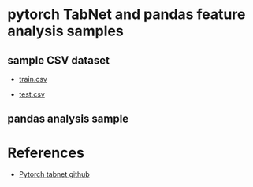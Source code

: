 # pytorch TabNet and pandas feature analysis samples

## sample CSV dataset

- [train.csv](https://signate.jp/competitions/624)

- [test.csv](https://signate.jp/competitions/624)

## pandas analysis sample



# References

- [Pytorch tabnet github](https://github.com/dreamquark-ai/tabnet)


